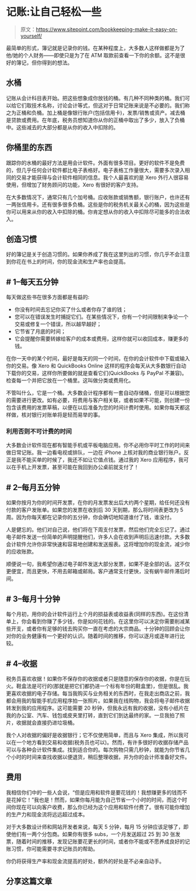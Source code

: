 # 记账:让自己轻松一些

> 原文：<https://www.sitepoint.com/bookkeeping-make-it-easy-on-yourself/>

最简单的形式，簿记就是记录你的钱。在某种程度上，大多数人这样做都是为了他/她的个人财务——即使只是为了在 ATM 取款前查看一下你的余额。这不是很好的簿记，但你得到的想法。

## 水桶

记账从会计科目表开始。把这些想象成你放钱的桶。有几种不同种类的桶。我们可以给它们取技术名称，讨论会计等式，但这对于日常记账来说是不必要的。我们称之为正桶和负桶。加上桶是像银行账户(包括信用卡)，发票/销售或资产。减去桶是贷款或费用。在年底，税务员想知道你从你的正桶中取出了多少，放入了负桶中。这些减去的大部分都是从你的收入中扣除的。

## 你桶里的东西

跟踪你的水桶的最好方法是用会计软件。外面有很多项目。更好的软件不是免费的，但几乎任何会计软件都比电子表格好。电子表格工作量很大，需要多次录入相同的交易才能获得与会计软件相同的信息。我个人最喜欢的是 Xero 外行人很容易使用，但增加了财务顾问的功能，Xero 有很好的客户支持。

在大多数情况下，通常只有几个加号桶。应收账款或销售额，银行账户，也许还有一两张信用卡。还有很多很多负桶。这些是你的税务机关最关心的桶，因为这些是你可以用来从你的收入中扣除的桶。你肯定想从你的收入中扣除尽可能多的合法收入。

## 创造习惯

好的簿记是关于创造习惯的。如果你养成了我在这里列出的习惯，你几乎不会注意到你花在书上的时间，你的现金流和生产率也会提高。

## # 1–每天五分钟

每天做这些书在很多方面都是有益的:

*   你没有时间去忘记你买了什么或者你存了谁的钱；
*   您可以在错误发生时捕捉它们。在某些情况下，你有一个时间限制来争论一个交易或修复一个错误，所以越早越好；
*   它节省了月底的时间；
*   它会提醒你需要转嫁给客户的成本或费用，这样你就可以收回成本，赚更多的钱。

在你一天中的某个时间，最好是每天的同一个时间，在你的会计软件中下载或输入你的交易。像 Xero 和 QuickBooks Online 这样的程序会每天从大多数银行自动下载你的交易，这样你所要做的就是查看它们(QuickBooks 与 PayPal 不兼容)。检查每一个并把它放在一个桶里。这叫做分类或费用化。

不管叫什么，它是一个桶。大多数会计程序都有一套自动存储桶，但是可以根据您的需要进行更改。如有必要，将费用与客户相关联，或者如果不可能，则创建一份包含该费用的发票草稿，以便在以后准备为您的时间计费时使用。如果你每天都这样做，核对银行对账单将是轻而易举的事。

### 利用否则不可计费的时间

大多数会计软件现在都有智能手机或平板电脑应用。你不必用你平时工作的时间来做日常记账。我一边看电视或排队，一边在 iPhone 上核对我的商业银行账户。反正是我不能买单的时候了，我还不如让它值点钱。通过我的 Xero 应用程序，我可以在手机上开发票，甚至可能在我回到办公桌前就支付了！

## # 2–每月五分钟

如果你按月为你的时间开发票，在你的月发票发出后大约两个星期，给任何还没有付款的客户发账单。如果您的发票在收到后 30 天到期，那么将时间表更改为 5 周。因为你每天都在记录你的五分钟，你会确切地知道谁付了钱，谁没付。

人是健忘的。他们对自己说，他们将在下周支付发票，然后他们完全忘记了。通过电子邮件发送一份简单的声明提醒他们，许多人会在收到声明后迅速付款。大多数会计软件允许你非常快速和容易地创建和发送报表。这将增加你的现金流，减少你的应收账款。

顺便说一句，我希望你通过电子邮件发送大部分发票，如果不是全部的话。这不仅更便宜，而且更快，不用去邮箱或邮局。客户通常支付更快，没有蜗牛邮件滞后时间。

## # 3–每月十分钟

每个月初，用你的会计软件运行上个月的损益表或收益表(同样的东西)。在这份清单上，你会看到你赚了多少钱，你是如何花钱的。在这里你可以决定你需要削减某些开支，或者你有足够的钱去购买你一直在考虑的大宗商品。十分钟的回顾会让你对你的业务健康有一个更好的认识。随着时间的推移，你可以逐月或逐年进行比较。

## # 4–收据

税务员喜欢收据！如果你不保存你的收据或者只是随意的保存你的收据，你是在玩火。鞋盒法是可行的(那就是把它们都扔进一个标有年份的鞋盒里)，但是很乱。我更喜欢收据的电子存储。每当我购买与业务相关的东西时，在我走出商店之前，我都会用我的智能手机应用程序拍一张照片。如果我在线购物，我会将电子邮件收据转发到我的应用程序。这可能需要 20 秒钟，但我永远有我的收据，没有小纸片在我的办公室、汽车、钱包或皮夹里打转，直到它们到达最终的家。一旦我拍了照片，收据就会直接扔进垃圾桶。

我个人对收据的偏好是收据银行；它不仅使用简单，而且与 Xero 集成，所以我可以在一个地方看到交易和收据(税务员也可以)。然而，有许多很好的收据存储产品可以与各种会计软件集成。找到适合你的。每次购物只需几秒钟，就能为你节省几个小时的时间来查找收据以便退货，稍后整理收据，并为你的会计师准备好文件。

## 费用

我相信你们中的一些人会说，“但是应用和软件是要花钱的！我想赚更多的钱而不是花掉它！”我也是！然而，如果你每月能为自己节省一个小时的时间，而这个时间你现在可以向客户收费，那么你已经为这个应用和软件付费了。很有可能你增加的生产力和现金流将远远超过成本。

对于大多数设计师和网站开发者来说，每天 5 分钟，每月 15 分钟应该足够了，即使他们有一两个分包商。如果你有很多 subs，一个月发送超过 25 到 30 张发票，随着时间的推移，发现记账要花更长的时间，或者你不能或不愿养成良好的记账习惯，你可能需要寻求记账员的帮助。

你仍将获得生产率和现金流提高的好处，额外的好处是不必亲自动手。

## 分享这篇文章